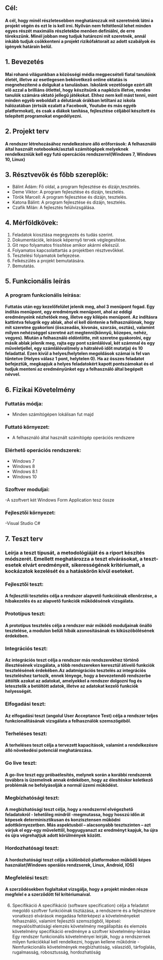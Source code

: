 ## Cél:
#### A cél, hogy minél részletesebben meghatározzuk mit szeretnénk látni a projekt végén és ezt le is kell írni. Nyílván nem feltétlenül lehet minden egyes részét maximális részletekbe menően definiálni, de erre törekszünk. Minél jobban meg tudjuk határozni mit szeretnék, annál inkább tudjuk csökkenteni a projekt rizikófaktorait az adott szabályok és igények határain belül. 

## 1. Bevezetés
#### Mai rohanó világunkban a közösségi média megpecsételi fiatal tanulóink életét, illetve az esetlegesen bekövetkező online oktatás is megnehezítené a dolgukat a tanulásban. Iskolánk vezetősége ezért állt elő azzal a brilliáns ötlettel, hogy készítsünk a napközis illetve, rendes tanulók számára oktató jellegű játékokat. Ehhez nem kell mást tenni, mint minden egyéb weboldalt a délutának órákban letiltani az iskola hálózatában (értsük ezalatt a Facebook, Youtube és más egyéb platformokat), és csak a diákok tanítása, fejlesztése céljából készített és telepített programokat engedélyezni.

## 2. Projekt terv
#### A rendszer létrehozásához rendelkezésre álló erőforrások: A felhasználó által használt notebookok/asztali számítógépek melyeknek rendelkezniük kell egy futó opercációs rendszerrel(Windows 7, Windows 10, Linux)

## 3. Résztvevők és főbb szereplők:
- Bálint Ádám: Fő oldal, a program fejlesztése és dizájn,tesztelés.
- Deme Viktor: A program fejlesztése és dizájn, tesztelés.
- Török Marcell: A program fejlesztése és dizájn, tesztelés.
- Katona Bálint: A program fejlesztése és dizájn, tesztelés.
- Czafik Milán: A fejlesztés felülvizsgálása.

## 4. Mérföldkövek:
1.    Feladatok kiosztása megegyezés és tudás szerint.
2.   Dokumentációk, leírások képernyő tervek véglegesítése.
3.  Git repo folyamatos frissítése amikor akármi elkészül.
4.   Folyamatos kapcsolattartás a projektben résztvevőkkel.
5.    Tesztelési folyamatok befejezése.
6.   Felkészülés a projekt bemutatására.
7.  Bemutatás.

## 5. Funkcionális leírás
### A program funkcionális leírása:
#### Futtatás után egy kezelőfelület jelenik meg, ahol 3 menüpont fogad. Egy indítás menüpont, egy eredmények menüpont, ahol az eddigi eredményeink nézhetőek meg, illetve egy kilépés menüpont. Az indításra kattintva felugrik egy ablak, ahol el kell döntenie a felhasználónak, hogy mit szeretne gyakorloni (összeadás, kivonás, szorzás, osztás), valamint milyen nehézséggel szeretné azt megtenni(könnyű, közepes, nehéz, vegyes). Miután a felhasználó eldöntötte, mit szeretne gyakorolni, egy másik ablak jelenik meg, rajta egy pont számlálóval, két számmal és egy műveletjellel, egy számlálóval(mely a hátralévő időt mutatja) és 10 feladattal. Ezen kívül a helyes/helytelen megoldások számai is fel van tűntetve (Helyes válasz 1 pont, helytelen 0). Ha az összes feladatot befejeztük, megkapjuk a helyes feladatokért kapott pontszámokat és el tudjuk menteni az eredményünket egy a felhasználó által begépelt névvel.

## 6. Fizikai Követelmény
### Futtatás módja:
- Minden számítógépen lokálisan fut majd
### Futtató környezet:
- A felhasználó által használt számítógép operációs rendszere
### Elérhető operációs rendszerek:
- Windows 7
- Windows 8
- Windows 8.1
- Windows 10
### Szoftver moduljai:
-A szoftvert két Windows Form Application tesz össze
### Fejlesztői környezet:
-Visual Studio C#

## 7. Teszt terv
### Leírja a teszt típusát, a metodológiáját és a riport készítés módszerét. Emellett meghatározza a teszt elvárásokat, a teszt-esetek elvárt eredményeit, sikerességének kritériumait, a kockázatok kezelését és a hatáskörön kívül eseteket.
### Fejlesztői teszt:
#### A fejlesztői tesztelés célja a rendszer alapvető funkcióinak ellenőrzése, a hibakezelés és az alapvető funkciók működésének vizsgálata.
### Prototípus teszt:
#### A prototípus tesztelés célja a rendszer már működő moduljainak önálló tesztelése, a modulon belüli hibák azonosításának és kiküszöbölésének érdekében.
### Integrációs teszt:
#### Az integrációs teszt célja a rendszer más rendszerekhez történő illesztésének vizsgálata, a több rendszereken keresztül átívelő funkciók tesztelésének érdekében.Az adatmigrációs tesztelés az integrációs teszteléshez tartozik, ennek lényege, hogy a bevezetendő rendszerbe áttöltik azokat az adatokat, amelyekkel a rendszer dolgozni fog és letesztelik a betöltött adatok, illetve az adatokat kezelő funkciók helyességét.
### Elfogadási teszt:
#### Az elfogadási teszt (angolul User Acceptance Test) célja a rendszer teljes funkcionalitásának vizsgálata a felhasználók szemszögéből.
### Terheléses teszt:
#### A terheléses teszt célja a tervezett kapacitások, valamint a rendelkezésre álló növekedési potenciál meghatározása.
### Go live teszt:
#### A go-live teszt egy próbaélesítés, melynek során a korábbi rendszerek továbbra is üzemelnek annak érdekében, hogy az élesítéskor keletkező problémák ne befolyásolják a normál üzemi működést.
### Megbízhatósági teszt:
#### A megbízhatósági teszt célja, hogy a rendszerrel elvégezhető feladatokról - lehetőleg mindről -megmutassa, hogy hosszú időn át képesek determinisztikusan és konzisztensen működni adottkörnyezetben. Más aspektusból – alacsonyabb tesztszinten – azt várjuk el egy-egy művelettől, hogyugyanazt az eredményt kapjuk, ha újra és újra végrehajtjuk adott körülmények között.
### Hordozhatósagi teszt:
#### A hordozhatósági teszt célja a különböző platformokon működő képes használat(Windows operáiós rendzserek, Linux, Android, IOS)
### Megfelelési teszt:
#### A szerződésekben foglaltakat vizsgálja, hogy a projekt minden része megfelel e a szerződött fél kritériumaival.

6. Specifikáció
	A specifikáció (software specification) célja a feladatot megoldó szoftver funkcióinak tisztázása, a rendszerre és a fejlesztésre
	vonatkozó elvárások megadása feltérképezi a követelményeket felhasználói, valamint fejlesztői szemszögből, lépései:
	megvalósíthatósági elemzés
	követelmény megállapítás és elemzés
	követelmény specifikáció
	eredménye a szoftver követelmény-leírása 
	Egy rendszer funkcionális követelményei leírják, hogy a rendszernek milyen funkciókkal kell rendelkezni, hogyan kellene működnie 
	-Nemfunkcionális követelmények
	megbízhatóság, válaszidő, tárfoglalás, rugalmasság, robosztusság, hordozhatóság
